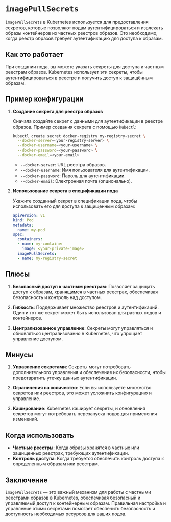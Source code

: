 # `imagePullSecrets`

`imagePullSecrets` в Kubernetes используется для предоставления секретов, которые позволяют подам аутентифицироваться и извлекать образы контейнеров из частных реестров образов. Это необходимо, когда реестр образов требует аутентификацию для доступа к образам.

## Как это работает

При создании пода, вы можете указать секреты для доступа к частным реестрам образов. Kubernetes использует эти секреты, чтобы аутентифицироваться в реестре и получить доступ к защищённым образам.

## Пример конфигурации

1. **Создание секрета для реестра образов**

   Сначала создайте секрет с данными для аутентификации в реестре образов. Пример создания секрета с помощью `kubectl`:

   ```sh
   kubectl create secret docker-registry my-registry-secret \
     --docker-server=<your-registry-server> \
     --docker-username=<your-username> \
     --docker-password=<your-password> \
     --docker-email=<your-email>
   ```

   - `--docker-server`: URL реестра образов.
   - `--docker-username`: Имя пользователя для аутентификации.
   - `--docker-password`: Пароль для аутентификации.
   - `--docker-email`: Электронная почта (опционально).

2. **Использование секрета в спецификации пода**

   Укажите созданный секрет в спецификации пода, чтобы использовать его для доступа к защищенным образам:

   ```yaml
   apiVersion: v1
   kind: Pod
   metadata:
     name: my-pod
   spec:
     containers:
     - name: my-container
       image: <your-private-image>
     imagePullSecrets:
     - name: my-registry-secret
   ```

## Плюсы

1. **Безопасный доступ к частным реестрам**: Позволяет защищать доступ к образам, хранящимся в частных реестрах, обеспечивая безопасность и контроль над доступом.

2. **Гибкость**: Поддерживает множество реестров и аутентификаций. Один и тот же секрет может быть использован для разных подов и контейнеров.

3. **Централизованное управление**: Секреты могут управляться и обновляться централизованно в Kubernetes, что упрощает управление доступом.

## Минусы

1. **Управление секретами**: Секреты могут потребовать дополнительного управления и обеспечения их безопасности, чтобы предотвратить утечку данных аутентификации.

2. **Ограничения на количество**: Если вы используете множество секретов или реестров, это может усложнить конфигурацию и управление.

3. **Кэширование**: Kubernetes кэширует секреты, и обновления секретов могут потребовать перезапуска подов для применения изменений.

## Когда использовать

- **Частные реестры**: Когда образы хранятся в частных или защищенных реестрах, требующих аутентификации.
- **Контроль доступа**: Когда требуется обеспечить контроль доступа к определенным образам или реестрам.

## Заключение

`imagePullSecrets` — это важный механизм для работы с частными реестрами образов в Kubernetes, обеспечивая безопасный и управляемый доступ к контейнерным образам. Правильная настройка и управление этими секретами помогает обеспечить безопасность и доступность необходимых ресурсов для ваших подов.
